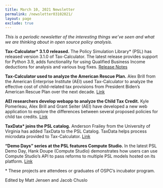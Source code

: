 ```yaml
---
title: March 10, 2021 Newsletter
permalink: /newsletter03102021/
layout: page
exclude: true
---
```

*This is a periodic newsletter of the interesting things we’ve seen and what we are thinking about in open source policy analysis.*

**Tax-Calculator\* 3.1.0 released.** The Policy Simulation Library\*
(PSL) has released version 3.1.0 of Tax-Calculator. The latest release
provides support for Python 3.9, adds functionality for using Qualified
Business Income deductions for analysis and various bug fixes.
[Release
Notes](https://github.com/PSLmodels/Tax-Calculator/blob/master/docs/about/releases.md#2021-03-01-release-310)

**Tax-Calculator used to analyze the American Rescue Plan.** Alex Brill
from the American Enterprise Institute (AEI) used Tax-Calculator to
analyze the effective cost of child-related tax provisions from
President Biden’s American Rescue Plan over the next decade.
[Link](https://www.aei.org/economics/the-american-rescue-plans-likely-cost-is-way-more-than-1-9-trillion/)

**AEI researchers develop webapp to analyze the Child Tax Credit.** Kyle
Pomerleau, Alex Brill and Grant Seiter (AEI) have developed a new web
application to explore the differences between several proposed policies
for child tax credits.
[Link](https://www.aei.org/economics/pick-your-child-tax-credit/)

**TaxData\* joins the PSL catalog.** Anderson Frailey from the
University of Virginia has added TaxData to the PSL Catalog. TaxData
helps process microdata provided to Tax-Calculator.
[Link](https://github.com/PSLmodels/taxdata)

**“Demo Days” series at the PSL features Compute Studio.** In the latest
PSL Demo Day, Hank Doupe (Compute Studio) demonstrates how users can use
Compute Studio’s API to pass reforms to multiple PSL models hosted on
its platform. [Link](https://youtu.be/5I59dyB_2ws)

\* These projects are attendees or graduates of OSPC’s incubator program.

Edited by Matt Jensen and Jacob Chuslo


<br>

<script style="margin-left:-35px" src="//hello.aei.org/js/forms2/js/forms2.min.js"></script>
<form style="margin-left:-35px" id="mktoForm_1256"></form>
<script style="margin-left:-35px" >MktoForms2.loadForm("//app-sj19.marketo.com", "475-PBQ-971", 1256);</script>